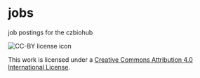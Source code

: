 # jobs

job postings for the czbiohub


![CC-BY license icon](https://i.creativecommons.org/l/by/4.0/88x31.png)

This work
is licensed under a
[Creative Commons Attribution 4.0 International License](http://creativecommons.org/licenses/by/4.0/).